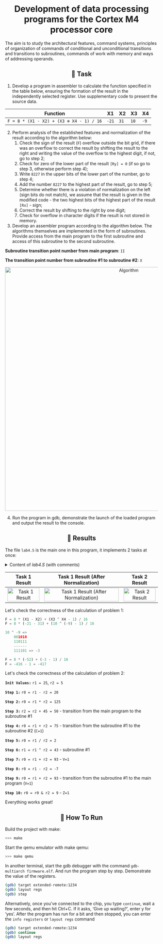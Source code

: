 <h1 align="center"> Development of data processing programs for the Cortex M4 processor core</h1>

The aim is to study the architectural features, command systems, principles of organization of commands of conditional and unconditional transitions and transitions to subroutines, commands of work with memory and ways of addressing operands.


<h2 align="center">📝 Task</h2>

1. Develop a program in assembler to calculate the function specified in the table below, ensuring the formation of the result in the independently selected register. Use supplementary code to present the source data.

<center>

|                Function               | X1  | X2 | X3 | X4 |
|:-------------------------------------:|-----|----|----|----|
| `F = 8 * (X1 - X2) + (X3 ⊕ X4 - 1) / 16` | `-21`|`31` | `10` | `-9` |

</center>

2. Perform analysis of the established features and normalization of the result according to the algorithm below:
	1. Check the sign of the result (`F`) overflow outside the bit grid, if there was an overflow to correct the result by shifting the result to the right and writing the value of the overflow to the highest digit, if not, go to step 2;
	2. Check for zero of the lower part of the result `[Ry] = 0` (if so go to step 3, otherwise perform step 4);
	3. Write `8227` in the upper bits of the lower part of the number, go to step 4;
	4. Add the number `8227` to the highest part of the result, go to step 5;
	5. Determine whether there is a violation of normalization on the left (sign bits do not match), we assume that the result is given in the modified code - the two highest bits of the highest part of the result `[Rx]` - sign;
	6. Correct the result by shifting to the right by one digit;
	7. Check for overflow in character digits if the result is not stored in memory.
3. Develop an assembler program according to the algorithm below. The algorithms themselves are implemented in the form of subroutines. Provide access from the main program to the first subroutine and access of this subroutine to the second subroutine.

__Subroutine transition point number from main program__: `II`

__The transition point number from subroutine #1 to subroutine #2__: `X`

<p align="center">
  <img src="img/alg.png" alt="Algorithm" width="800">
</p>

4. Run the program in gdb, demonstrate the launch of the loaded program and output the result to the console.


<h2 align="center">📙 Results</h2>

The file `lab4.S` is the main one in this program, it implements 2 tasks at once:

<details>
<summary>Content of <cite>lab4.S</cite> (with comments)</summary><p align="left">

```assembly
.global lab4
.syntax unified

#define X1 #-21
#define X2 #31
#define X3 #10
#define X4 #-9

lab4:
	push {lr}
	bl task1
	bl task2
	pop {pc}

task1:
	push {lr}
	mov r0, X1
	mov r1, #0xFFFFFFFF

	mov r2, X2
	mov r3, #0

	mov r4, X3
	mov r5, #0

	mov r6, X4
	mov r7, #0xFFFFFFFF

	// Calculation: 8 * (X1 - X2) + (X3 ^ X4 - 1) / 16
	
	// X1 - X2
	sub r0, r2
	sbc r1, r3
	
	// 8 * (X1 - X2)
	lsl r0, #3
	lsl r1, #3
	
	// X3 ^ X4
	eor r4, r6
	eor r5, r7
	
	// X3 ^ X4 - 1
	sub r4, #1
	sbc r5, #1
	
	// (X3 ^ X4 - 1) / 16
	asr r4, #4
	lsr r5, #4

	// 8 * (X1 - X2) + (X3 ^ X4 - 1) / 16
	add r0, r4
	adc r1, r5
	
	bl result_correction
	pop {pc}
	
// Result correction
result_correction:
	push {lr}
	bvc step2
	lsr r0, #1
	lsr r1, #1
step2:
	orr r0, #0
	bne step4
	orr r1, #0
	bne step4
	mov r0, #0b00100011
step4:
	add r1, #0b00100011
	and r5, r1, #0xc0000000
	beq step7
	eor r5, #0xc0000000
	beq step7
	lsr r0, #1
	lsr r1, #1
step7:
	bvs end_correction
	push {r0}
	push {r1}
	pop {r1}
	pop {r0}

end_correction:
	pop {pc}

task2:
	push {lr}

	mov r1, #25
	mov r2, #5

program_a:
	// 1: r0 = r1 - r2
	sub r0, r1, r2
	
	// 2: r0 = r1 * r2
	mul r0, r1, r2
	
	bl program_b
jump3:
	// 3: r0 = r1 + r2
	add r0, r1, r2
	
	// 4: jump1
	bvs jump1
	
	// 6: r0 = r1 + r2
	add r0, r1, r2
	
	b jump2
jump1:
	// 5: r0 = r0 + 10
	add r0, #10
	
	// 7: r1 = r1 - 3
	sub r1, #3
jump2:
	// 8: jump3
	beq jump3
	
	// 9: r0 = r0 & r1
	and r0, r1
	pop {pc}

program_b:
	push {lr}
jump5:
	// 10: r2 = r2 + 45
	add r2, #45
	
	// 11: jump4
	bcs jump4
	
	bl program_c
	
	// 12: r1 = r1 ^ r2 
	eor r1, r2
jump4:
	// 13: jump5
	bvs jump5
	
	// 14: r0 = r1 + r2
	add r0, r1, r2
	
	// 15: r0 = r1 - r2
	sub r0, r1, r2
	
	pop {pc}

program_c:
	push {lr}
	
	// 17: r0 = r1 + r2
	adds r0, r1, r2
	
	// 18: r0 = r2 / r1
	udiv r0, r2, r1
	
	pop {pc}
```
</details>

Task 1 Result         |  Task 1 Result (After Normalization) |  Task 2 Result
:-------------------------:|:-------------------------:|:-------------------------:
<img src="img/res1.png" title="Task 1 Result" width="100%"> |<img src="img/res2.png" title="Task 1 Result (After Normalization)" width="100%"> |<img src="img/res3.png" title="Task 2 Result" width="100%">


Let's check the correctness of the calculation of problem 1:

```py
F = 8 * (X1 - X2) + (X3 ^ X4 - 1) / 16
F = 8 * (-21 - 31) + (10 ^ (-9) - 1) / 16

10 ^ -9 =>
	001010
	110111
	------
	111101 => -3

F = 8 * (-52) + (-3 - 1) / 16
F = -416 - 1 = -417
```

Let's check the correctness of the calculation of problem 2:

**`Init Values:`** `r1 = 25`, `r2 = 5`

**`Step 1:`** `r0 = r1 - r2 = 20`

**`Step 2:`** `r0 = r1 * r2 = 125`

**`Step 3:`** `r2 = r2 + 45 = 50` - transition from the main program to the subroutine #1

**`Step 4:`** `r0 = r1 + r2 = 75` - transition from the subroutine #1 to the subroutine #2 (`C=1`)

**`Step 5:`** `r0 = r1 / r2 = 2`

**`Step 6:`** `r1 = r1 ^ r2 = 43` - subroutine #1

**`Step 7:`** `r0 = r1 + r2 = 93` - `V=1`

**`Step 8:`** `r0 = r1 - r2 = -7`

**`Step 9:`** `r0 = r1 + r2 = 93` - transition from the subroutine #1 to the main program (`V=1`)

**`Step 10:`** `r0 = r0 & r2 = 9` - `Z=1`

Everything works great!

<h2 align="center">🚀 How To Run</h2>

Build the project with make:

```sh
>>> make
```

Start the qemu emulator with make qemu:

```sh
>>> make qemu
```

In another terminal, start the gdb debugger with the command `gdb-multiarch firmware.elf`. And run the program step by step. Demonstrate the value of the registers.

```sh
(gdb) target extended-remote:1234
(gdb) layout regs
(gdb) step
```

Alternatively, once you’ve connected to the chip, you type `continue`, wait a few seconds, and then hit Ctrl+C. If it asks, ‘Give up waiting?’, enter y for ‘yes’. After the program has run for a bit and then stopped, you can enter the `info registers` or `layout regs` command

```sh
(gdb) target extended-remote:1234
(gdb) continue
(gdb) layout regs
```
